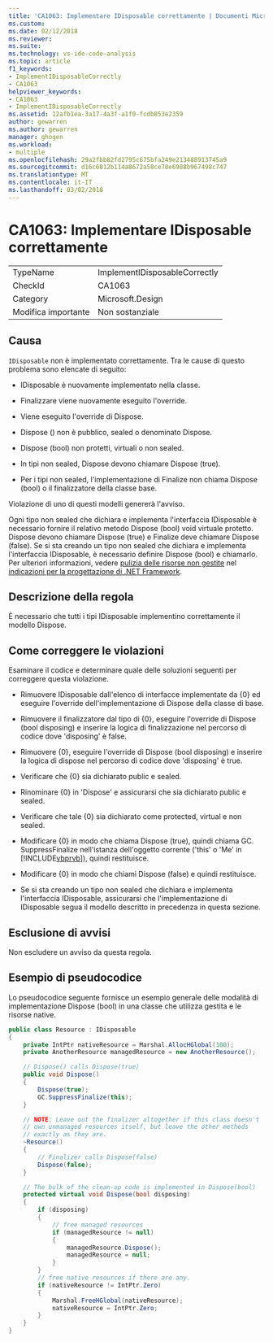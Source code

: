 ```yaml
---
title: 'CA1063: Implementare IDisposable correttamente | Documenti Microsoft'
ms.custom: 
ms.date: 02/12/2018
ms.reviewer: 
ms.suite: 
ms.technology: vs-ide-code-analysis
ms.topic: article
f1_keywords:
- ImplementIDisposableCorrectly
- CA1063
helpviewer_keywords:
- CA1063
- ImplementIDisposableCorrectly
ms.assetid: 12afb1ea-3a17-4a3f-a1f0-fcdb853e2359
author: gewarren
ms.author: gewarren
manager: ghogen
ms.workload:
- multiple
ms.openlocfilehash: 29a2fbb82fd2795c675bfa249e213488913745a9
ms.sourcegitcommit: d16c6812b114a8672a58ce78e6988b967498c747
ms.translationtype: MT
ms.contentlocale: it-IT
ms.lasthandoff: 03/02/2018
---
```

# <a name="ca1063-implement-idisposable-correctly"></a>CA1063: Implementare IDisposable correttamente

|||
|-|-|
|TypeName|ImplementIDisposableCorrectly|
|CheckId|CA1063|
|Category|Microsoft.Design|
|Modifica importante|Non sostanziale|

## <a name="cause"></a>Causa

`IDisposable` non è implementato correttamente. Tra le cause di questo problema sono elencate di seguito:

- IDisposable è nuovamente implementato nella classe.

- Finalizzare viene nuovamente eseguito l'override.

- Viene eseguito l'override di Dispose.

- Dispose () non è pubblico, sealed o denominato Dispose.

- Dispose (bool) non protetti, virtuali o non sealed.

- In tipi non sealed, Dispose devono chiamare Dispose (true).

- Per i tipi non sealed, l'implementazione di Finalize non chiama Dispose (bool) o il finalizzatore della classe base.

Violazione di uno di questi modelli genererà l'avviso.

Ogni tipo non sealed che dichiara e implementa l'interfaccia IDisposable è necessario fornire il relativo metodo Dispose (bool) void virtuale protetto. Dispose devono chiamare Dispose (true) e Finalize deve chiamare Dispose (false). Se si sta creando un tipo non sealed che dichiara e implementa l'interfaccia IDisposable, è necessario definire Dispose (bool) e chiamarlo. Per ulteriori informazioni, vedere [pulizia delle risorse non gestite](/dotnet/standard/garbage-collection/unmanaged) nel [indicazioni per la progettazione di .NET Framework](/dotnet/standard/design-guidelines/index).

## <a name="rule-description"></a>Descrizione della regola

È necessario che tutti i tipi IDisposable implementino correttamente il modello Dispose.

## <a name="how-to-fix-violations"></a>Come correggere le violazioni

Esaminare il codice e determinare quale delle soluzioni seguenti per correggere questa violazione.

- Rimuovere IDisposable dall'elenco di interfacce implementate da {0} ed eseguire l'override dell'implementazione di Dispose della classe di base.

- Rimuovere il finalizzatore dal tipo di {0}, eseguire l'override di Dispose (bool disposing) e inserire la logica di finalizzazione nel percorso di codice dove 'disposing' è false.

- Rimuovere {0}, eseguire l'override di Dispose (bool disposing) e inserire la logica di dispose nel percorso di codice dove 'disposing' è true.

- Verificare che {0} sia dichiarato public e sealed.

- Rinominare {0} in 'Dispose' e assicurarsi che sia dichiarato public e sealed.

- Verificare che tale {0} sia dichiarato come protected, virtual e non sealed.

- Modificare {0} in modo che chiama Dispose (true), quindi chiama GC. SuppressFinalize nell'istanza dell'oggetto corrente ('this' o 'Me' in [!INCLUDE[vbprvb](../code-quality/includes/vbprvb_md.md)]), quindi restituisce.

- Modificare {0} in modo che chiami Dispose (false) e quindi restituisce.

- Se si sta creando un tipo non sealed che dichiara e implementa l'interfaccia IDisposable, assicurarsi che l'implementazione di IDisposable segua il modello descritto in precedenza in questa sezione.

## <a name="when-to-suppress-warnings"></a>Esclusione di avvisi

Non escludere un avviso da questa regola.

## <a name="pseudo-code-example"></a>Esempio di pseudocodice

Lo pseudocodice seguente fornisce un esempio generale delle modalità di implementazione Dispose (bool) in una classe che utilizza gestita e le risorse native.

```csharp
public class Resource : IDisposable
{
    private IntPtr nativeResource = Marshal.AllocHGlobal(100);
    private AnotherResource managedResource = new AnotherResource();

    // Dispose() calls Dispose(true)
    public void Dispose()
    {
        Dispose(true);
        GC.SuppressFinalize(this);
    }

    // NOTE: Leave out the finalizer altogether if this class doesn't
    // own unmanaged resources itself, but leave the other methods
    // exactly as they are.
    ~Resource()
    {
        // Finalizer calls Dispose(false)
        Dispose(false);
    }

    // The bulk of the clean-up code is implemented in Dispose(bool)
    protected virtual void Dispose(bool disposing)
    {
        if (disposing)
        {
            // free managed resources
            if (managedResource != null)
            {
                managedResource.Dispose();
                managedResource = null;
            }
        }
        // free native resources if there are any.
        if (nativeResource != IntPtr.Zero)
        {
            Marshal.FreeHGlobal(nativeResource);
            nativeResource = IntPtr.Zero;
        }
    }
}
```